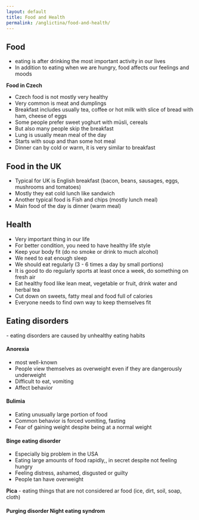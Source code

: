 ```yaml
---
layout: default
title: Food and Health
permalink: /anglictina/food-and-health/
---
```


## **Food** 
- eating is after drinking the most important activity in our lives 
- In addition to eating when we are hungry, food affects our feelings and moods  

**Food in Czech** 

- Czech food is not mostly very healthy 
- Very common is meat and dumplings 
- Breakfast includes usually tea, coffee or hot milk with slice of bread with ham, cheese of eggs 
- Some people prefer sweet yoghurt with müsli, cereals  
- But also many people skip the breakfast  
- Lung is usually mean meal of the day 
- Starts with soup and than some hot meal 
- Dinner can by cold or warm, it is very similar to breakfast 
## **Food in the UK** 
- Typical for UK is English breakfast (bacon, beans, sausages, eggs, mushrooms and tomatoes) 
- Mostly they eat cold lunch like sandwich 
- Another typical food is Fish and chips (mostly lunch meal) 
- Main food of the day is dinner (warm meal) 
## **Health** 
- Very important thing in our life 
- For better condition, you need to have healthy life style 
- Keep your body fit (do no smoke or drink to much alcohol) 
- We need to eat enough sleep 
- We should eat regularly (3 - 6 times a day by small portions) 
- It is good to do regularly sports at least once a week, do something on fresh air 
- Eat healthy food like lean meat, vegetable or fruit, drink water and herbal tea 
- Cut down on sweets, fatty meal and food full of calories 
- Everyone needs to find own way to keep themselves fit  
## **Eating disorders** 
\- eating disorders are caused by unhealthy eating habits 
#### **Anorexia** 
- most well-known 
- People view themselves as overweight even if they are dangerously underweight 
- Difficult to eat, vomiting 
- Affect behavior 
#### **Bulimia** 
- Eating unusually large portion of food 
- Common behavior is forced vomiting, fasting 
- Fear of gaining weight despite being at a normal weight 
#### **Binge eating disorder**  
- Especially big problem in the USA 
- Eating large amounts of food rapidly,, in secret despite not feeling hungry 
- Feeling distress, ashamed, disgusted or guilty 
- People tan have overweight 

**Pica** - eating things that are not considered ar food (ice, dirt, soil, soap, cloth) 
#### **Purging disorder** **Night eating syndrom** 